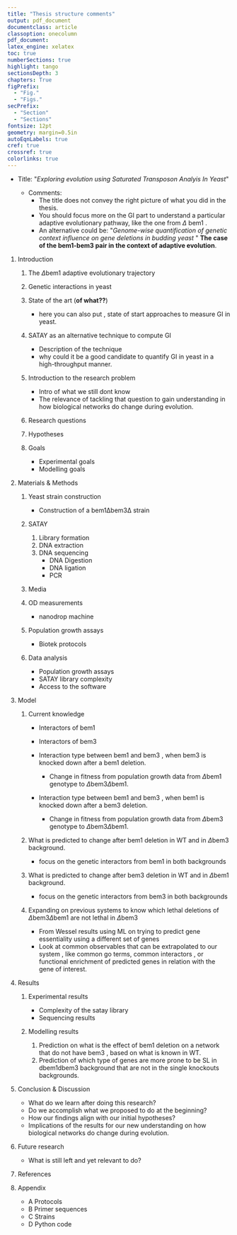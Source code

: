 ```yaml
---
title: "Thesis structure comments"
output: pdf_document
documentclass: article
classoption: onecolumn
pdf_document:
latex_engine: xelatex
toc: true
numberSections: true
highlight: tango
sectionsDepth: 3
chapters: True
figPrefix:
  - "Fig."
  - "Figs."
secPrefix:
  - "Section"
  - "Sections"
fontsize: 12pt
geometry: margin=0.5in
autoEqnLabels: true
cref: true
crossref: true
colorlinks: true
---
```


- Title: "*Exploring evolution using
Saturated Transposon
Analyis In Yeast*"

    - Comments:
        - The title does not convey the right picture of what you did in the thesis.
        - You should focus more on the GI part to understand a particular adaptive evolutionary pathway, like the one from $\Delta$ bem1 . 
        - An alternative could be: "*Genome-wise quantification of  genetic context influence on gene deletions in budding yeast* " **The case of the bem1-bem3 pair in the context of adaptive evolution**. 

1.  Introduction
    
    1. The $\Delta$bem1 adaptive evolutionary trajectory
    1. Genetic interactions in yeast
    1. State of the art (**of what??**) 
        - here you can also put , state of start approaches to measure GI in yeast. 
    1. SATAY as an alternative technique to compute GI
        - Description of the technique
        - why could it be a good candidate to quantify GI in yeast in a high-throughput manner. 
    1. Introduction to the research problem
        - Intro of what we still  dont know 
        - The relevance of tackling that question to gain understanding in how biological networks do change during evolution. 
    
    1. Research questions 
    1. Hypotheses
    1. Goals
        - Experimental goals
        - Modelling goals 



2. Materials & Methods
    1. Yeast strain construction
        - Construction of a bem1∆bem3∆ strain 
    1.  SATAY
        1. Library formation 
        2. DNA extraction 
        3. DNA sequencing
            - DNA Digestion
            - DNA ligation
            - PCR 
    1. Media
    1. OD measurements
        - nanodrop machine
    1. Population growth assays 
        - Biotek protocols

    1. Data analysis
        - Population growth assays
        - SATAY library complexity
        - Access to the software 
       

3. Model
    1. Current knowledge 
        - Interactors of bem1
        - Interactors of bem3
        - Interaction type between bem1 and bem3 , when bem3 is knocked down after a bem1 deletion. 
        
            - Change in fitness from population growth data from $\Delta$bem1 genotype to $\Delta$bem3$\Delta$bem1. 

        
        - Interaction type between bem1 and bem3 , when bem1 is knocked down after a bem3 deletion. 
            - Change in fitness from population growth data from $\Delta$bem3 genotype to $\Delta$bem3$\Delta$bem1. 

    1. What is predicted to change after bem1 deletion in WT and in $\Delta$bem3 background. 
        - focus on the genetic interactors from bem1 in both backgrounds
    1. What is predicted to change after bem3 deletion in WT and in $\Delta$bem1 background. 
        - focus on the genetic interactors from bem3 in both backgrounds

    1. Expanding on previous systems to know  which lethal deletions of $\Delta$bem3$\Delta$bem1 are not lethal in $\Delta$bem3
        - From Wessel results using ML on trying to predict gene essentiality using a different set of genes
        - Look at common observables that can be extrapolated to our system , like common go terms, common interactors , or functional enrichment of predicted genes in relation with the gene of interest. 

4. Results

    1. Experimental results
        - Complexity of the satay library 
        - Sequencing results 
        
    1. Modelling results 
        1. Prediction on what is the effect of bem1 deletion on a network that do not have bem3 , based on what is known in WT. 
        1.  Prediction of which type of genes are more prone to be SL in dbem1dbem3 background  that are not in the single knockouts backgrounds. 


5. Conclusion & Discussion

    - What do we learn after doing this research? 
    - Do we accomplish what we proposed to do at the beginning?
    - How our findings align with our initial hypotheses? 
    - Implications of the results for our new understanding on how biological networks do change during evolution. 

6. Future research 
    - What is still left and yet relevant to do? 
   
7. References 
8. Appendix
    - A Protocols 
    - B Primer sequences 
    - C Strains 
    - D Python code